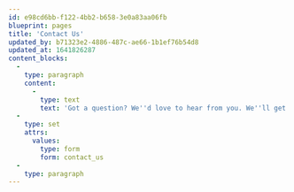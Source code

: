 ```yaml
---
id: e98cd6bb-f122-4bb2-b658-3e0a83aa06fb
blueprint: pages
title: 'Contact Us'
updated_by: b71323e2-4886-487c-ae66-1b1ef76b54d8
updated_at: 1641826287
content_blocks:
  -
    type: paragraph
    content:
      -
        type: text
        text: 'Got a question? We''d love to hear from you. We''ll get back to you faster than the White Witch can say Turkish Delight. Because she''s dead.'
  -
    type: set
    attrs:
      values:
        type: form
        form: contact_us
  -
    type: paragraph
---
```

